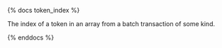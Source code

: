 {% docs token_index %}

The index of a token in an array from a batch transaction of some kind.

{% enddocs %}


